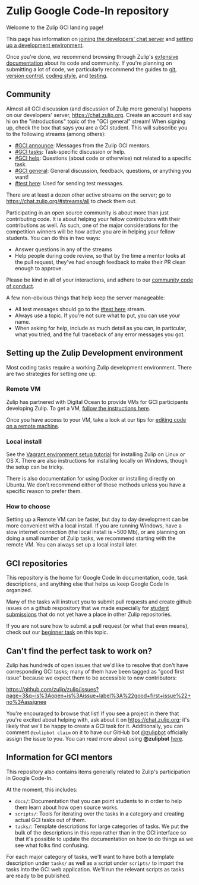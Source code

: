 # Zulip Google Code-In repository

Welcome to the Zulip GCI landing page!

This page has information on [joining the developers' chat server](#community)
and [setting up a development
environment](#setting-up-the-zulip-development-environment).

Once you're done, we recommend browsing through Zulip's [extensive
documentation](http://zulip.readthedocs.io/en/latest/readme-symlink.html) about
its code and community. If you're planning on submitting a lot of code, we
particularly recommend the guides to
[git](https://zulip.readthedocs.io/en/latest/git-guide.html), [version
control](https://zulip.readthedocs.io/en/latest/version-control.html), [coding
style](https://zulip.readthedocs.io/en/latest/code-style.html), and
[testing](https://zulip.readthedocs.io/en/latest/testing.html).

## Community

Almost all GCI discussion (and discussion of Zulip more generally) happens
on our developers' server, https://chat.zulip.org. Create an account
and say hi on the "introductions" topic of the "GCI general" stream! When
signing up, check the box that says you are a GCI student.
This will subscribe you to the following streams (among others):

* [#GCI announce](https://chat.zulip.org/#narrow/stream/GCI.20announce):
Messages from the Zulip GCI mentors.
* [#GCI tasks](https://chat.zulip.org/#narrow/stream/GCI.20tasks): Task-specific
discussion or help.
* [#GCI help](https://chat.zulip.org/#narrow/stream/GCI.20help): Questions
(about code or otherwise) not related to a specific task.
* [#GCI general](https://chat.zulip.org/#narrow/stream/GCI.20general): General
discussion, feedback, questions, or anything you want!
* [#test here](https://chat.zulip.org/#narrow/stream/test.20here): Used for
sending test messages.

There are at least a dozen other active streams on the server; go to
https://chat.zulip.org/#streams/all to check them out.

Participating in an open source community is about more than just 
contributing code. It is about helping your fellow contributors with their
contributions as well. As such, one of the major considerations for the
competition winners will be how active you are in helping your fellow 
students. You can do this in two ways:
* Answer questions in any of the streams
* Help people during code review, so that by the time a mentor looks at the 
  pull request, they've had enough feedback to make their PR clean enough to approve. 

Please be kind in all of your interactions, and adhere to our 
[community code of conduct](https://zulip.readthedocs.io/en/latest/code-of-conduct.html).

A few non-obvious things that help keep the server manageable:
* All test messages should go to the [#test
here](https://chat.zulip.org/#narrow/stream/test.20here) stream.
* Always use a topic. If you're not sure what to put, you can use your name.
* When asking for help, include as much detail as you can, in particular,
  what you tried, and the full traceback of any error messages you got.

## Setting up the Zulip Development environment

Most coding tasks require a working Zulip development environment. There are
two strategies for setting one up.

### Remote VM

Zulip has partnered with Digital Ocean to provide VMs for GCI
participants developing Zulip.  To get a VM,
[follow the instructions here](http://zulip.readthedocs.io/en/latest/request-remote-dev.html).

Once you have access to your VM, take a look at our tips for [editing code on a
remote
machine](https://zulip.readthedocs.io/en/latest/dev-remote.html#editing-code-on-the-remote-machine).

### Local install

See the [Vagrant environment setup
tutorial](https://zulip.readthedocs.io/en/latest/dev-env-first-time-contributors.html)
for installing Zulip on Linux or OS X. There are also instructions for
installing locally on Windows, though the setup can be tricky.

There is also documentation for using Docker or installing directly on
Ubuntu. We don't recommend either of those methods unless you have a
specific reason to prefer them.

### How to choose

Setting up a Remote VM can be faster, but day to day development can be more
convenient with a local install. If you are running Windows, have a slow
internet connection (the local install is ~500 Mb), or are planning on doing
a small number of Zulip tasks, we recommend starting with the remote VM.
You can always set up a local install later.

## GCI repositories

This repository is the home for Google Code In documentation, code, task 
descriptions, and anything else that helps us keep Google Code In organized. 

Many of the tasks will instruct you to submit pull requests and create github 
issues on a github respository that we made especially for 
[student submissions](https://github.com/zulip/zulip-gci-submissions) 
that do not yet have a place in other Zulip repositories.

If you are not sure how to submit a pull request (or what that even means), check out our
[beginner task](https://github.com/zulip/zulip-gci/tree/master/submit-a-pull-request)
on this topic.

## Can't find the perfect task to work on?

Zulip has hundreds of open issues that we'd like to resolve that don't
have corresponding GCI tasks; many of them have been tagged as
"good first issue" because we expect them to be accessible to new contributors:

https://github.com/zulip/zulip/issues?page=3&q=is%3Aopen+is%3Aissue+label%3A%22good+first+issue%22+no%3Aassignee

You're encouraged to browse that list! If you see a project in there
that you're excited about helping with, ask about it on
https://chat.zulip.org; it's likely that we'll be happy to create a GCI task
for it. Additionally, you can comment `@zulipbot claim` on it to have our
GitHub bot [@zulipbot](https://github.com/zulipbot) officially assign the issue
to you. You can read more about using **@zulipbot**
[here](http://zulip.readthedocs.io/en/latest/zulipbot-usage.html).

## Information for GCI mentors

This repository also contains items generally related to Zulip's
participation in Google Code-In.

At the moment, this includes:

* `docs/`: Documentation that you can point students to in order to 
  help them learn about how open source works. 
* `scripts/`: Tools for iterating over the tasks in a category and
  creating actual GCI tasks out of them.
* `tasks/`: Template descriptions for large categories of tasks.  We
  put the bulk of the descriptions in this repo rather than in the GCI
  interface so that it's possible to update the documentation on how
  to do things as we see what folks find confusing.

For each major category of tasks, we'll want to have both a template
description under `tasks/` as well as a script under `scripts/` to import
the tasks into the GCI web application.  We'll run the relevant scripts
as tasks are ready to be published.
